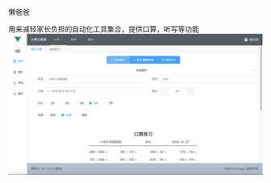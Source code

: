 懒爸爸

用来减轻家长负担的自动化工具集合，提供口算，听写等功能
![image](https://github.com/guobinnew/buddha2/blob/master/screenshots/mainui.png)
